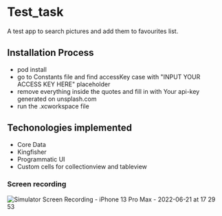 # Test_task
A test app to search pictures and add them to favourites list.

## Installation Process
- pod install
- go to Constants file and find accessKey case with "INPUT YOUR ACCESS KEY HERE" placeholder
- remove everything inside the quotes and fill in with Your api-key generated on unsplash.com
- run the .xcworkspace file

## Techonologies implemented
- Core Data
- Kingfisher
- Programmatic UI
- Custom cells for collectionview and tableview

### Screen recording


![Simulator Screen Recording - iPhone 13 Pro Max - 2022-06-21 at 17 29 53](https://user-images.githubusercontent.com/85317700/174826078-a1764961-c0a9-4aa0-970c-42db109d739d.gif)
